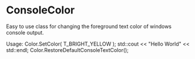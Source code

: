 # ConsoleColor
Easy to use class for changing the foreground text color of windows console output.

Usage:
  Color.SetColor( T_BRIGHT_YELLOW );
  std::cout << "Hello World" << std::endl;
  Color.RestoreDefaultConsoleTextColor();
